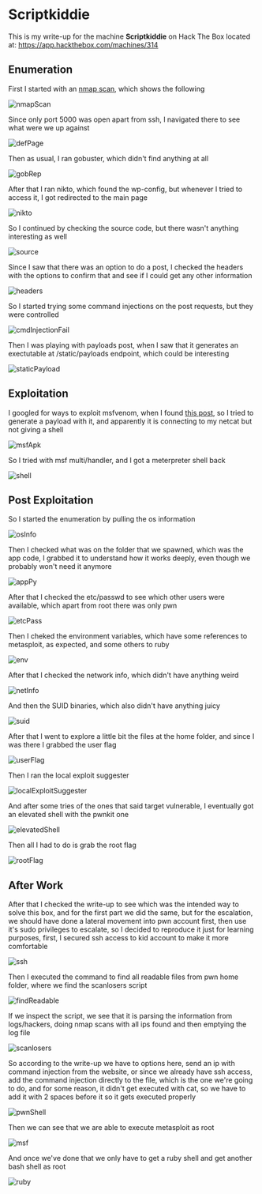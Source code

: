 # Scriptkiddie

This is my write-up for the machine **Scriptkiddie** on Hack The Box located at: https://app.hackthebox.com/machines/314

## Enumeration

First I started with an [nmap scan](./res/Scriptkiddie/10_10_10_226_nmapReport.txt), which shows the following

![nmapScan](./res/Scriptkiddie/nmapScan.png)

Since only port 5000 was open apart from ssh, I navigated there to see what were we up against

![defPage](./res/Scriptkiddie/defPage.png)

Then as usual, I ran gobuster, which didn't find anything at all

![gobRep](./res/Scriptkiddie/gobRep.png)

After that I ran nikto, which found the wp-config, but whenever I tried to access it, I got redirected to the main page

![nikto](./res/Scriptkiddie/nikto.png)

So I continued by checking the source code, but there wasn't anything interesting as well

![source](./res/Scriptkiddie/source.png)

Since I saw that there was an option to do a post, I checked the headers with the options to confirm that and see if I could get any other information

![headers](./res/Scriptkiddie/headers.png)

So I started trying some command injections on the post requests, but they were controlled

![cmdInjectionFail](./res/Scriptkiddie/cmdInjectionFail.png)

Then I was playing with payloads post, when I saw that it generates an exectutable at /static/payloads endpoint, which could be interesting

![staticPayload](./res/Scriptkiddie/staticPayload.png)

## Exploitation

I googled for ways to exploit msfvenom, when I found [this post](https://www.rapid7.com/db/modules/exploit/unix/fileformat/metasploit_msfvenom_apk_template_cmd_injection/), so I tried to generate a payload with it, and apparently it is connecting to my netcat but not giving a shell

![msfApk](./res/Scriptkiddie/msfApk.png)

So I tried with msf multi/handler, and I got a meterpreter shell back

![shell](./res/Scriptkiddie/shell.png)

## Post Exploitation

So I started the enumeration by pulling the os information

![osInfo](./res/Scriptkiddie/osInfo.png)

Then I checked what was on the folder that we spawned, which was the app code, I grabbed it to understand how it works deeply, even though we probably won't need it anymore

![appPy](./res/Scriptkiddie/appPy.png)

After that I checked the etc/passwd to see which other users were available, which apart from root there was only pwn

![etcPass](./res/Scriptkiddie/etcPass.png)

Then I cheked the environment variables, which have some references to metasploit, as expected, and some others to ruby

![env](./res/Scriptkiddie/env.png)

After that I checked the network info, which didn't have anything weird

![netInfo](./res/Scriptkiddie/netInfo.png)

And then the SUID binaries, which also didn't have anything juicy

![suid](./res/Scriptkiddie/suid.png)

After that I went to explore a little bit the files at the home folder, and since I was there I grabbed the user flag

![userFlag](./res/Scriptkiddie/userFlag.png)

Then I ran the local exploit suggester

![localExploitSuggester](./res/Scriptkiddie/localExploitSuggester.png)

And after some tries of the ones that said target vulnerable, I eventually got an elevated shell with the pwnkit one

![elevatedShell](./res/Scriptkiddie/elevatedShell.png)

Then all I had to do is grab the root flag

![rootFlag](./res/Scriptkiddie/rootFlag.png)

## After Work

After that I checked the write-up to see which was the intended way to solve this box, and for the first part we did the same, but for the escalation, we should have done a lateral movement into pwn account first, then use it's sudo privileges to escalate, so I decided to reproduce it just for learning purposes, first, I secured ssh access to kid account to make it more comfortable

![ssh](./res/Scriptkiddie/ssh.png)

Then I executed the command to find all readable files from pwn home folder, where we find the scanlosers script

![findReadable](./res/Scriptkiddie/findReadable.png)

If we inspect the script, we see that it is parsing the information from logs/hackers, doing nmap scans with all ips found and then emptying the log file

![scanlosers](./res/Scriptkiddie/scanlosers.png)

So according to the write-up we have to options here, send an ip with command injection from the website, or since we already have ssh access, add the command injection directly to the file, which is the one we're going to do, and for some reason, it didn't get executed with cat, so we have to add it with 2 spaces before it so it gets executed properly

![pwnShell](./res/Scriptkiddie/pwnShell.png)

Then we can see that we are able to execute metasploit as root

![msf](./res/Scriptkiddie/msf.png)

And once we've done that we only have to get a ruby shell and get another bash shell as root

![ruby](./res/Scriptkiddie/ruby.png)
